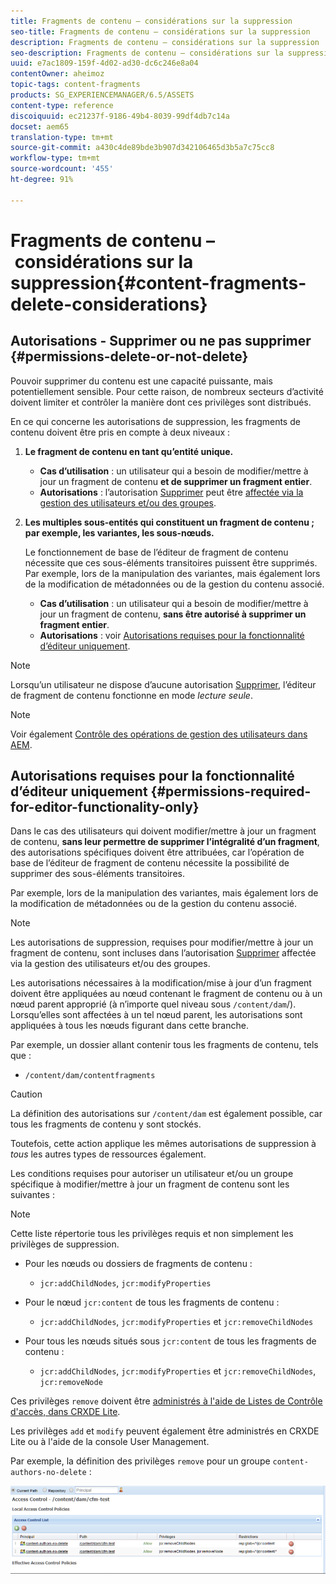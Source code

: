 ```yaml
---
title: Fragments de contenu – considérations sur la suppression
seo-title: Fragments de contenu – considérations sur la suppression
description: Fragments de contenu – considérations sur la suppression
seo-description: Fragments de contenu – considérations sur la suppression
uuid: e7ac1809-159f-4d02-ad30-dc6c246e8a04
contentOwner: aheimoz
topic-tags: content-fragments
products: SG_EXPERIENCEMANAGER/6.5/ASSETS
content-type: reference
discoiquuid: ec21237f-9186-49b4-8039-99df4db7c14a
docset: aem65
translation-type: tm+mt
source-git-commit: a430c4de89bde3b907d342106465d3b5a7c75cc8
workflow-type: tm+mt
source-wordcount: '455'
ht-degree: 91%

---
```



# Fragments de contenu – considérations sur la suppression{#content-fragments-delete-considerations}

## Autorisations - Supprimer ou ne pas supprimer {#permissions-delete-or-not-delete}

Pouvoir supprimer du contenu est une capacité puissante, mais potentiellement sensible. Pour cette raison, de nombreux secteurs d’activité doivent limiter et contrôler la manière dont ces privilèges sont distribués.

En ce qui concerne les autorisations de suppression, les fragments de contenu doivent être pris en compte à deux niveaux :

1. **Le fragment de contenu en tant qu’entité unique.**

   * **Cas d’utilisation** : un utilisateur qui a besoin de modifier/mettre à jour un fragment de contenu **et de supprimer un fragment entier**.
   * **Autorisations** : l’autorisation [Supprimer](/help/sites-administering/security.md#actions) peut être [affectée via la gestion des utilisateurs et/ou des groupes](/help/sites-administering/security.md#managing-permissions).

1. **Les multiples sous-entités qui constituent un fragment de contenu ; par exemple, les variantes, les sous-nœuds.**

   Le fonctionnement de base de l’éditeur de fragment de contenu nécessite que ces sous-éléments transitoires puissent être supprimés. Par exemple, lors de la manipulation des variantes, mais également lors de la modification de métadonnées ou de la gestion du contenu associé.

   * **Cas d’utilisation** : un utilisateur qui a besoin de modifier/mettre à jour un fragment de contenu, **sans être autorisé à supprimer un fragment entier**.
   * **Autorisations** : voir [Autorisations requises pour la fonctionnalité d’éditeur uniquement](/help/assets/content-fragments/content-fragments-delete.md#permissions-required-for-editor-functionality-only).

>[!NOTE]
>
>Lorsqu’un utilisateur ne dispose d’aucune autorisation [Supprimer](/help/sites-administering/security.md#actions), l’éditeur de fragment de contenu fonctionne en mode *lecture seule*.

>[!NOTE]
>
>Voir également [Contrôle des opérations de gestion des utilisateurs dans AEM](/help/sites-administering/audit-user-management-operations.md).

## Autorisations requises pour la fonctionnalité d’éditeur uniquement {#permissions-required-for-editor-functionality-only}

Dans le cas des utilisateurs qui doivent modifier/mettre à jour un fragment de contenu, **sans leur permettre de supprimer l’intégralité d’un fragment**, des autorisations spécifiques doivent être attribuées, car l’opération de base de l’éditeur de fragment de contenu nécessite la possibilité de supprimer des sous-éléments transitoires.

Par exemple, lors de la manipulation des variantes, mais également lors de la modification de métadonnées ou de la gestion du contenu associé.

>[!NOTE]
>
>Les autorisations de suppression, requises pour modifier/mettre à jour un fragment de contenu, sont incluses dans l’autorisation [Supprimer](/help/sites-administering/security.md#managing-permissions) affectée via la gestion des utilisateurs et/ou des groupes.

Les autorisations nécessaires à la modification/mise à jour d’un fragment doivent être appliquées au nœud contenant le fragment de contenu ou à un nœud parent approprié (à n’importe quel niveau sous `/content/dam`/). Lorsqu’elles sont affectées à un tel nœud parent, les autorisations sont appliquées à tous les nœuds figurant dans cette branche.

Par exemple, un dossier allant contenir tous les fragments de contenu, tels que :

* `/content/dam/contentfragments`

>[!CAUTION]
>
>La définition des autorisations sur `/content/dam` est également possible, car tous les fragments de contenu y sont stockés.
>
>Toutefois, cette action applique les mêmes autorisations de suppression à *tous* les autres types de ressources également.

Les conditions requises pour autoriser un utilisateur et/ou un groupe spécifique à modifier/mettre à jour un fragment de contenu sont les suivantes :

>[!NOTE]
>
>Cette liste répertorie tous les privilèges requis et non simplement les privilèges de suppression.

* Pour les nœuds ou dossiers de fragments de contenu :

   * `jcr:addChildNodes`, `jcr:modifyProperties`

* Pour le nœud `jcr:content` de tous les fragments de contenu :

   * `jcr:addChildNodes`, `jcr:modifyProperties` et `jcr:removeChildNodes`

* Pour tous les nœuds situés sous `jcr:content` de tous les fragments de contenu :

   * `jcr:addChildNodes`, `jcr:modifyProperties` et `jcr:removeChildNodes`, `jcr:removeNode`

Ces privilèges `remove` doivent être [administrés à l&#39;aide de Listes de Contrôle d&#39;accès, dans CRXDE Lite](/help/sites-administering/user-group-ac-admin.md#access-right-management).

Les privilèges `add` et `modify` peuvent également être administrés en CRXDE Lite ou à l&#39;aide de la console User Management.

Par exemple, la définition des privilèges `remove` pour un groupe `content-authors-no-delete` :

![cf-delete-03](assets/cf-delete-03.png)

